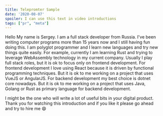 ```yaml
---
title: Telepromter Sample
date: '2020-08-07'
spoiler: I can use this text in video introductions
tags: ["pr", "meta"]
---
```


Hello My name is Sergey. I am a full stack developer from Russia.
I've been writing computer programs more than 15 years now and I still having fun doing this. 
I am polyglot programmer and I learn new languages and try new things quite easily.
For example, currently I am learning Rust and trying to leverage WebAssembly technology in my current company.
Usually I play full stack roles, but it is ok to focus only on frontend development.
For frontend development I love using React because it is driven by functional programming techniques.
But it is ok to me working on a project that uses VueJS or AngularJS.
For backend development my best choice is dotnet core nowadays.
But it is ok to me working on a project that uses Java, Golang or Rust as primary language for backend development.

I might be the one who will write a lot of useful bits in your digital product.
Thank you for watching this introduction and if you like it please go ahead and try to hire me :smile:

